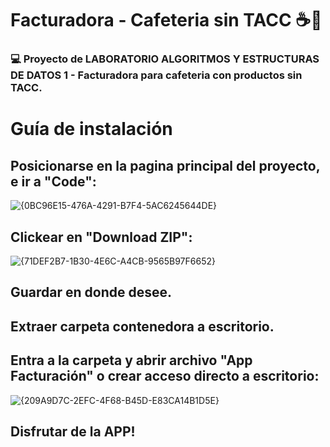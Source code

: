 # Facturadora - Cafeteria sin TACC ☕🥐

### 💻 Proyecto de LABORATORIO ALGORITMOS Y ESTRUCTURAS DE DATOS 1 - Facturadora para cafeteria con productos sin TACC.

# Guía de instalación

## Posicionarse en la pagina principal del proyecto, e ir a "Code":


![{0BC96E15-476A-4291-B7F4-5AC6245644DE}](https://github.com/user-attachments/assets/66b89e16-a44c-4944-9024-e580fc786b13)


## Clickear en "Download ZIP":

  
![{71DEF2B7-1B30-4E6C-A4CB-9565B97F6652}](https://github.com/user-attachments/assets/7846e674-48f8-45b6-9c15-d4e8e8501e91)


## Guardar en donde desee.

## Extraer carpeta contenedora a escritorio.

## Entra a la carpeta y abrir archivo "App Facturación" o crear acceso directo a escritorio:

  
![{209A9D7C-2EFC-4F68-B45D-E83CA14B1D5E}](https://github.com/user-attachments/assets/b34ff0cd-a938-4530-9b7a-6a294e335676)


## Disfrutar de la APP! 

